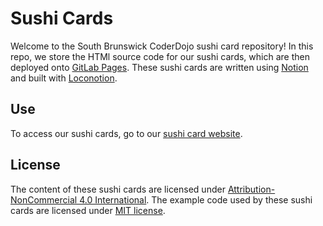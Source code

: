 # Sushi Cards
Welcome to the South Brunswick CoderDojo sushi card repository! In this repo, we store the HTMl source code for our sushi cards, which are then deployed onto [GitLab Pages](https://docs.gitlab.com/ee/user/project/pages/). These sushi cards are written using [Notion](https://notion.so) and built with [Loconotion](https://github.com/leoncvlt/loconotion).

## Use
To access our sushi cards, go to our [sushi card website](https://sushi.sbcoderdojo.com).

## License
The content of these sushi cards are licensed under [Attribution-NonCommercial 4.0 International](https://creativecommons.org/licenses/by-nc/4.0/).
The example code used by these sushi cards are licensed under [MIT license](https://choosealicense.com/licenses/mit/).
